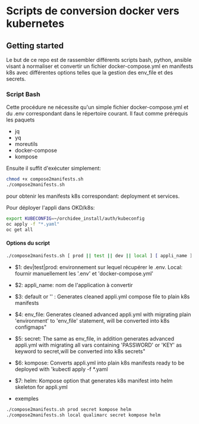 # Scripts de conversion docker vers kubernetes


## Getting started

Le but de ce repo est de rassembler différents scripts bash, python, ansible visant à normaliser et convertir un fichier docker-compose.yml en manifests k8s avec différentes options telles que la gestion des env_file et des secrets.

### Script Bash
Cette procédure ne nécessite qu'un simple fichier docker-compose.yml et du .env correspondant dans le répertoire courant. 
Il faut comme prérequis les paquets 
- jq
- yq
- moreutils
- docker-compose
- kompose

Ensuite il suffit d'exécuter simplement:
```bash
chmod +x compose2manifests.sh
./compose2manifests.sh 
```

pour obtenir les manifests k8s correspondant: deployment et services.

Pour déployer l'appli dans OKD/k8s:
```bash
export KUBECONFIG=~/orchidee_install/auth/kubeconfig
oc apply -f "*.yaml"
oc get all

```
#### Options du script

```bash
./compose2manifests.sh [ prod || test || dev || local ] [ appli_name ] [default || '' || secret || env_file | help] [kompose] [helm]"

```

- $1: dev|test|prod: environnement sur lequel récupérer le .env. Local: fournir manuellement les '.env' et 'docker-compose.yml'

- $2: appli_name: nom de l'application à convertir

- $3: default or '' : Generates cleaned appli.yml compose file to plain k8s manifests

- $4:  env_file: Generates cleaned advanced appli.yml with migrating plain 'environment' to 'env_file' statement, will be converted into k8s configmaps"

- $5: secret: The same as env_file, in addition generates advanced appli.yml with migrating all vars containing 'PASSWORD' or 'KEY' as keyword to secret,will be converted into k8s secrets"

- $6: kompose: Converts appli.yml into plain k8s manifests ready to be deployed with 'kubectl apply -f *.yaml

- $7: helm: Kompose option that generates k8s manifest into helm skeleton for appli.yml

- exemples
```bash
./compose2manifests.sh prod secret kompose helm
./compose2manifests.sh local qualimarc secret kompose helm
```
